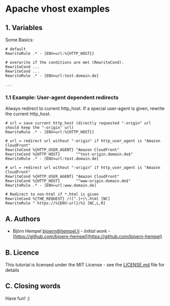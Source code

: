 # Apache vhost examples

## 1. Variables

Some Basics:

```
# default
RewriteRule .* - [ENV=url:%{HTTP_HOST}]

# overwrite if the conditions are met (RewriteCond). 
RewriteCond ...
RewriteCond ...
RewriteRule .* - [ENV=url:test.domain.de]

...
```

### 1.1 Example: User-agent dependent redirects

Always redirect to current http_host. If a special user-agent is given, rewrite the current http_host.

```
# url = save current http_host (directly requested "-origin" url should keep the "-origin" url)
RewriteRule .* - [ENV=url:%{HTTP_HOST}]

# url = redirect url without "-origin" if http_user_agent is "Amazon CloudFront"
RewriteCond %{HTTP_USER_AGENT} "Amazon CloudFront"
RewriteCond %{HTTP_HOST}       "^test-origin.domain.de$"
RewriteRule .* - [ENV=url:test.domain.de]

# url = redirect url without "-origin" if http_user_agent is "Amazon CloudFront"
RewriteCond %{HTTP_USER_AGENT} "Amazon CloudFront"
RewriteCond %{HTTP_HOST}       "^www-origin.domain.de$"
RewriteRule .* - [ENV=url:www.domain.de]

# Redirect to non-html if *.html is given
RewriteCond %{THE_REQUEST} /([^.]+)\.html [NC]
RewriteRule ^ https://%{ENV:url}/%1 [NC,L,R]
```

## A. Authors

* Björn Hempel <bjoern@hempel.li> - _Initial work_ - [https://github.com/bjoern-hempel](https://github.com/bjoern-hempel)

## B. Licence

This tutorial is licensed under the MIT License - see the [LICENSE.md](/LICENSE.md) file for details

## C. Closing words

Have fun! :)
